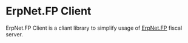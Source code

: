 ﻿# ErpNet.FP Client

ErpNet.FP Client is a cliant library to simplify usage of [ErpNet.FP](https://github.com/erpnet/ErpNet.FP) fiscal server.